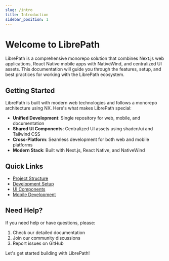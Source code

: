 ```yaml
---
slug: /intro
title: Introduction
sidebar_position: 1
---
```


# Welcome to LibrePath

LibrePath is a comprehensive monorepo solution that combines Next.js web applications, React Native mobile apps with NativeWind, and centralized UI assets. This documentation will guide you through the features, setup, and best practices for working with the LibrePath ecosystem.

## Getting Started

LibrePath is built with modern web technologies and follows a monorepo architecture using NX. Here's what makes LibrePath special:

- **Unified Development**: Single repository for web, mobile, and documentation
- **Shared UI Components**: Centralized UI assets using shadcn/ui and Tailwind CSS
- **Cross-Platform**: Seamless development for both web and mobile platforms
- **Modern Stack**: Built with Next.js, React Native, and NativeWind

## Quick Links

- [Project Structure](./project-structure)
- [Development Setup](./development-setup)
- [UI Components](./ui-components)
- [Mobile Development](./mobile-development)

## Need Help?

If you need help or have questions, please:

1. Check our detailed documentation
2. Join our community discussions
3. Report issues on GitHub

Let's get started building with LibrePath!